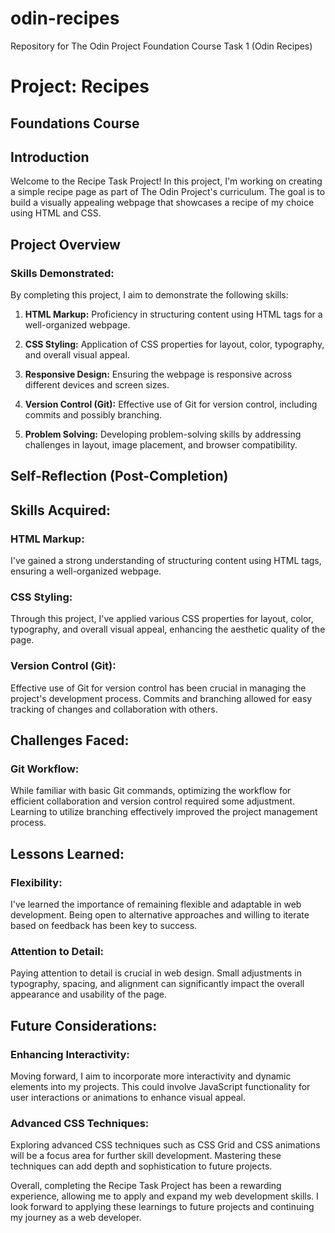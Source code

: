 # odin-recipes
Repository for The Odin Project Foundation Course Task 1 (Odin Recipes)
# Project: Recipes
## Foundations Course

## Introduction

Welcome to the Recipe Task Project! In this project, I'm working on creating a simple recipe page as part of The Odin Project's curriculum. The goal is to build a visually appealing webpage that showcases a recipe of my choice using HTML and CSS.

## Project Overview

### Skills Demonstrated:

By completing this project, I aim to demonstrate the following skills:

1. **HTML Markup:** Proficiency in structuring content using HTML tags for a well-organized webpage.

2. **CSS Styling:** Application of CSS properties for layout, color, typography, and overall visual appeal.

3. **Responsive Design:** Ensuring the webpage is responsive across different devices and screen sizes.

4. **Version Control (Git):** Effective use of Git for version control, including commits and possibly branching.

5. **Problem Solving:** Developing problem-solving skills by addressing challenges in layout, image placement, and browser compatibility.

## Self-Reflection (Post-Completion)


## Skills Acquired:

### HTML Markup:
I've gained a strong understanding of structuring content using HTML tags, ensuring a well-organized webpage.

### CSS Styling:
Through this project, I've applied various CSS properties for layout, color, typography, and overall visual appeal, enhancing the aesthetic quality of the page.

### Version Control (Git):
Effective use of Git for version control has been crucial in managing the project's development process. Commits and branching allowed for easy tracking of changes and collaboration with others.

## Challenges Faced:

### Git Workflow:
While familiar with basic Git commands, optimizing the workflow for efficient collaboration and version control required some adjustment. Learning to utilize branching effectively improved the project management process.

## Lessons Learned:

### Flexibility:
I've learned the importance of remaining flexible and adaptable in web development. Being open to alternative approaches and willing to iterate based on feedback has been key to success.

### Attention to Detail:
Paying attention to detail is crucial in web design. Small adjustments in typography, spacing, and alignment can significantly impact the overall appearance and usability of the page.

## Future Considerations:

### Enhancing Interactivity:
Moving forward, I aim to incorporate more interactivity and dynamic elements into my projects. This could involve JavaScript functionality for user interactions or animations to enhance visual appeal.

### Advanced CSS Techniques:
Exploring advanced CSS techniques such as CSS Grid and CSS animations will be a focus area for further skill development. Mastering these techniques can add depth and sophistication to future projects.

Overall, completing the Recipe Task Project has been a rewarding experience, allowing me to apply and expand my web development skills. I look forward to applying these learnings to future projects and continuing my journey as a web developer.
